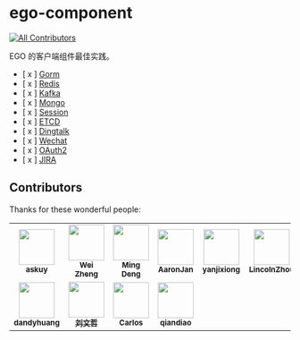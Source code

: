 # ego-component
<!-- ALL-CONTRIBUTORS-BADGE:START - Do not remove or modify this section -->
[![All Contributors](https://img.shields.io/badge/all_contributors-11-orange.svg?style=flat-square)](#contributors-)
<!-- ALL-CONTRIBUTORS-BADGE:END -->

EGO 的客户端组件最佳实践。

* [ x ] [Gorm](./egorm)
* [ x ] [Redis](./eredis)
* [ x ] [Kafka](./ekafka)
* [ x ] [Mongo](./emongo)
* [ x ] [Session](./esession)
* [ x ] [ETCD](./eetcd)
* [ x ] [Dingtalk](./edingtalk)
* [ x ] [Wechat](./ewechat)
* [ x ] [OAuth2](./eoauth2)
* [ x ] [JIRA](./ejira)

## Contributors

Thanks for these wonderful people:

<!-- ALL-CONTRIBUTORS-LIST:START - Do not remove or modify this section -->
<!-- prettier-ignore-start -->
<!-- markdownlint-disable -->
<table>
  <tr>
    <td align="center"><a href="https://github.com/askuy"><img src="https://avatars.githubusercontent.com/u/14119383?v=4" width="64px;" alt=""/><br /><sub><b>askuy</b></sub></a></td>
    <td align="center"><a href="https://github.com/sevennt"><img src="https://avatars.githubusercontent.com/u/10843736?v=4" width="64px;" alt=""/><br /><sub><b>Wei Zheng</b></sub></a></td>
    <td align="center"><a href="https://www.jianshu.com/u/f2b47e5528d8"><img src="https://avatars.githubusercontent.com/u/9923838?v=4" width="64px;" alt=""/><br /><sub><b>Ming Deng</b></sub></a></td>
    <td align="center"><a href="https://github.com/AaronJan"><img src="https://avatars.githubusercontent.com/u/4630940?v=4" width="64px;" alt=""/><br /><sub><b>AaronJan</b></sub></a></td>
    <td align="center"><a href="https://blog.gaoqixhb.com/"><img src="https://avatars.githubusercontent.com/u/4217102?v=4" width="64px;" alt=""/><br /><sub><b>yanjixiong</b></sub></a></td>
    <td align="center"><a href="http://blog.lincolnzhou.com/"><img src="https://avatars.githubusercontent.com/u/3911154?v=4" width="64px;" alt=""/><br /><sub><b>LincolnZhou</b></sub></a></td>
    <td align="center"><a href="https://www.duanlv.ltd"><img src="https://avatars.githubusercontent.com/u/20787331?v=4" width="64px;" alt=""/><br /><sub><b>Link Duan</b></sub></a></td>
  </tr>
  <tr>
    <td align="center"><a href="https://github.com/dandyhuang"><img src="https://avatars.githubusercontent.com/u/12603054?v=4" width="64px;" alt=""/><br /><sub><b>dandyhuang</b></sub></a></td>
    <td align="center"><a href="https://github.com/NeoyeElf"><img src="https://avatars.githubusercontent.com/u/6872731?v=4" width="64px;" alt=""/><br /><sub><b>刘文哲</b></sub></a></td>
    <td align="center"><a href="https://github.com/UnparalleledBeauty"><img src="https://avatars.githubusercontent.com/u/37238372?v=4" width="64px;" alt=""/><br /><sub><b>Carlos</b></sub></a></td>
    <td align="center"><a href="https://github.com/livepo"><img src="https://avatars.githubusercontent.com/u/6700352?v=4" width="64px;" alt=""/><br /><sub><b>qiandiao</b></sub></a></td>
  </tr>
</table>

<!-- markdownlint-restore -->
<!-- prettier-ignore-end -->

<!-- ALL-CONTRIBUTORS-LIST:END -->